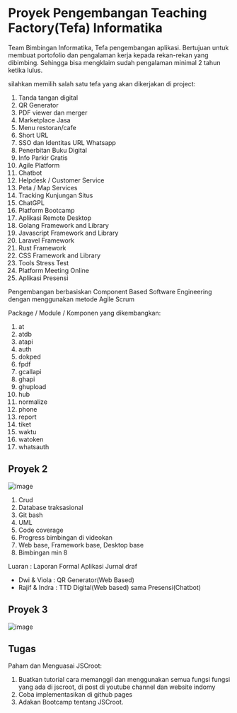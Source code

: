 # Proyek Pengembangan Teaching Factory(Tefa) Informatika
Team Bimbingan Informatika, Tefa pengembangan aplikasi. 
Bertujuan untuk membuat portofolio dan pengalaman kerja kepada rekan-rekan yang dibimbing.
Sehingga bisa mengklaim sudah pengalaman minimal 2 tahun ketika lulus.

silahkan memilih salah satu tefa yang akan dikerjakan di project:
1. Tanda tangan digital
2. QR Generator
3. PDF viewer dan merger
4. Marketplace Jasa
5. Menu restoran/cafe
6. Short URL
7. SSO dan Identitas URL Whatsapp
8. Penerbitan Buku Digital
9. Info Parkir Gratis
10. Agile Platform
11. Chatbot
12. Helpdesk / Customer Service
13. Peta / Map Services
14. Tracking Kunjungan Situs
15. ChatGPL
16. Platform Bootcamp
17. Aplikasi Remote Desktop
18. Golang Framework and Library
19. Javascript Framework and Library
20. Laravel Framework
21. Rust Framework
22. CSS Framework and Library
23. Tools Stress Test
24. Platform Meeting Online
25. Aplikasi Presensi

Pengembangan berbasiskan Component Based Software Engineering dengan menggunakan metode Agile Scrum

Package / Module / Komponen yang dikembangkan:
1. at
2. atdb
3. atapi
4. auth
5. dokped
6. fpdf
7. gcallapi
8. ghapi
9. ghupload
10. hub
11. normalize
12. phone
13. report
14. tiket
15. waktu
16. watoken
17. whatsauth

## Proyek 2
![image](https://github.com/user-attachments/assets/4afe7444-2c4b-4f1a-906e-0aa6ceba74b8)

1. Crud
2. Database traksasional
3. Git bash
4. UML
5. Code coverage
6. Progress bimbingan di videokan
7. Web base, Framework base, Desktop base
8. Bimbingan min 8

Luaran :
Laporan Formal
Aplikasi 
Jurnal draf

* Dwi & Viola : QR Generator(Web Based)
* Rajif & Indra : TTD Digital(Web based) sama Presensi(Chatbot)


## Proyek 3
![image](https://github.com/user-attachments/assets/1e8056b6-14fb-469e-b434-8ff463e538db)

## Tugas

Paham dan Menguasai JSCroot:
1. Buatkan tutorial cara memanggil dan menggunakan semua fungsi fungsi yang ada di jscroot, di post di youtube channel dan website indomy
2. Coba implementasikan di github pages
3. Adakan Bootcamp tentang JSCroot.
